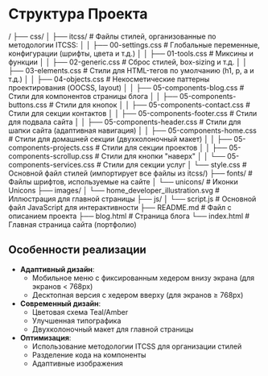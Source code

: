 # Структура Проекта

/
├── css/
│   ├── itcss/                # Файлы стилей, организованные по методологии ITCSS:
│   │   ├── 00-settings.css      # Глобальные переменные, конфигурации (шрифты, цвета и т.д.)
│   │   ├── 01-tools.css         # Миксины и функции
│   │   ├── 02-generic.css       # Сброс стилей, box-sizing и т.д.
│   │   ├── 03-elements.css      # Стили для HTML-тегов по умолчанию (h1, p, a и т.д.)
│   │   ├── 04-objects.css       # Некосметические паттерны проектирования (OOCSS, layout)
│   │   ├── 05-components-blog.css # Стили для компонентов страницы блога
│   │   ├── 05-components-buttons.css # Стили для кнопок
│   │   ├── 05-components-contact.css # Стили для секции контактов
│   │   ├── 05-components-footer.css # Стили для подвала сайта
│   │   ├── 05-components-header.css # Стили для шапки сайта (адаптивная навигация)
│   │   ├── 05-components-home.css   # Стили для домашней секции (двухколоночный макет)
│   │   ├── 05-components-projects.css # Стили для секции проектов
│   │   ├── 05-components-scrollup.css # Стили для кнопки "наверх"
│   │   └── 05-components-services.css # Стили для секции услуг
│   └── style.css             # Основной файл стилей (импортирует все файлы из itcss/)
├── fonts/                    # Файлы шрифтов, используемые на сайте
│   └── unicons/              # Иконки Unicons
├── images/
│   └── home_developer_illustration.svg # Иллюстрация для главной страницы
├── js/
│   └── script.js             # Основной файл JavaScript для интерактивности
├── README.md                 # Файл с описанием проекта
├── blog.html                 # Страница блога
└── index.html                # Главная страница сайта (портфолио)

## Особенности реализации

- **Адаптивный дизайн**:
  - Мобильное меню с фиксированным хедером внизу экрана (для экранов < 768px)
  - Десктопная версия с хедером вверху (для экранов ≥ 768px)
- **Современный дизайн**:
  - Цветовая схема Teal/Amber
  - Улучшенная типографика
  - Двухколоночный макет для главной страницы
- **Оптимизация**:
  - Использование методологии ITCSS для организации стилей
  - Разделение кода на компоненты
  - Адаптивные изображения
